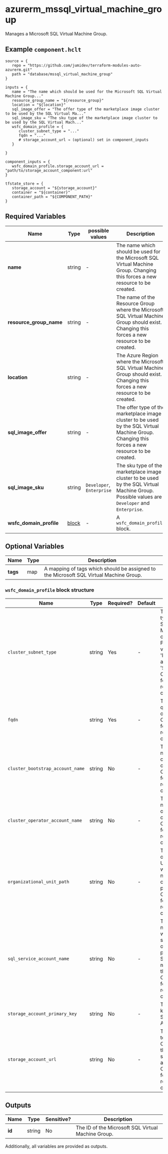 # azurerm_mssql_virtual_machine_group

Manages a Microsoft SQL Virtual Machine Group.

## Example `component.hclt`

```hcl
source = {
   repo = "https://github.com/jumidev/terraform-modules-auto-azurerm.git"   
   path = "database/mssql_virtual_machine_group"   
}

inputs = {
   name = "The name which should be used for the Microsoft SQL Virtual Machine Group..."   
   resource_group_name = "${resource_group}"   
   location = "${location}"   
   sql_image_offer = "The offer type of the marketplace image cluster to be used by the SQL Virtual Ma..."   
   sql_image_sku = "The sku type of the marketplace image cluster to be used by the SQL Virtual Mach..."   
   wsfc_domain_profile = {
      cluster_subnet_type = "..."      
      fqdn = "..."      
      # storage_account_url → (optional) set in component_inputs
   }
   
}

component_inputs = {
   wsfc_domain_profile.storage_account_url = "path/to/storage_account_component:url"   
}

tfstate_store = {
   storage_account = "${storage_account}"   
   container = "${container}"   
   container_path = "${COMPONENT_PATH}"   
}

```

## Required Variables

| Name | Type |  possible values |  Description |
| ---- | --------- |  ----------- | ----------- |
| **name** | string |  -  |  The name which should be used for the Microsoft SQL Virtual Machine Group. Changing this forces a new resource to be created. | 
| **resource_group_name** | string |  -  |  The name of the Resource Group where the Microsoft SQL Virtual Machine Group should exist. Changing this forces a new resource to be created. | 
| **location** | string |  -  |  The Azure Region where the Microsoft SQL Virtual Machine Group should exist. Changing this forces a new resource to be created. | 
| **sql_image_offer** | string |  -  |  The offer type of the marketplace image cluster to be used by the SQL Virtual Machine Group. Changing this forces a new resource to be created. | 
| **sql_image_sku** | string |  `Developer`, `Enterprise`  |  The sku type of the marketplace image cluster to be used by the SQL Virtual Machine Group. Possible values are `Developer` and `Enterprise`. | 
| **wsfc_domain_profile** | [block](#wsfc_domain_profile-block-structure) |  -  |  A `wsfc_domain_profile` block. | 

## Optional Variables

| Name | Type |  Description |
| ---- | --------- |  ----------- |
| **tags** | map |  A mapping of tags which should be assigned to the Microsoft SQL Virtual Machine Group. | 

### `wsfc_domain_profile` block structure

| Name | Type | Required? | Default | Description |
| ---- | ---- | --------- | ------- | ----------- |
| `cluster_subnet_type` | string | Yes | - | The subnet type of the SQL Virtual Machine cluster. Possible values are 'MultiSubnet' and 'SingleSubnet'. Changing this forces a new resource to be created. |
| `fqdn` | string | Yes | - | The fully qualified name of the domain. Changing this forces a new resource to be created. |
| `cluster_bootstrap_account_name` | string | No | - | The account name used for creating cluster. Changing this forces a new resource to be created. |
| `cluster_operator_account_name` | string | No | - | The account name used for operating cluster. Changing this forces a new resource to be created. |
| `organizational_unit_path` | string | No | - | The organizational Unit path in which the nodes and cluster will be present. Changing this forces a new resource to be created. |
| `sql_service_account_name` | string | No | - | The account name under which SQL service will run on all participating SQL virtual machines in the cluster. Changing this forces a new resource to be created. |
| `storage_account_primary_key` | string | No | - | The primary key of the Storage Account. |
| `storage_account_url` | string | No | - | The SAS URL to the Storage Container of the witness storage account. Changing this forces a new resource to be created. |



## Outputs

| Name | Type | Sensitive? | Description |
| ---- | ---- | --------- | --------- |
| **id** | string | No  | The ID of the Microsoft SQL Virtual Machine Group. | 

Additionally, all variables are provided as outputs.
